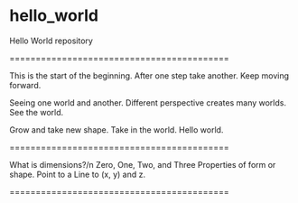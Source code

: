 # hello_world
Hello World repository

==========================================

This is the start of the beginning. 
After one step take another. 
Keep moving forward.

Seeing one world and another.
Different perspective creates many worlds.
See the world.

Grow and take new shape.
Take in the world.
Hello world.

==========================================

What is dimensions?/n
Zero, One, Two, and Three
Properties of form or shape.
Point to a Line to (x, y) and z.

==========================================
